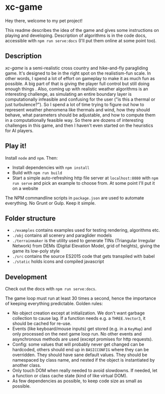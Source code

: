 # xc-game
Hey there, welcome to my pet project!

This readme describes the idea of the game and gives some instructions on playing and developing. Description of algorithms is in the code docs, accessible with `npm run serve:docs` (I'll put them online at some point too).

## Description
*xc-game* is a semi-realistic cross country and hike-and-fly paragliding game. It's designed to be in the right spot on the realistism-fun scale. In other words, I spend a lot of effort on gameplay to make it as much fun as possible. A big part of that is giving the player full control but still doing enough things . Also, coming up with realistic weather algorithms is an interesting challenge, as simulating an entire boundary layer is computationally infeasible and confusing for the user ("is this a thermal or just turbulence?"). So I spend a lot of time trying to figure out how to represent weather phenomena like thermals and wind, how they should behave, what parameters should be adjustable, and how to compute them in a computationally feasible way. So there are dozens of interesting challenges in this game, and then I haven't even started on the heuristics for AI players.

## Play it!
Install `node` and `npm`. Then:

- Install dependencies with `npm install`
- Build with `npm run build`
- Start a simple auto-refreshing http file server at `localhost:8080` with `npm run serve` and pick an example to choose from. At some point I'll put it on a website

The NPM commandline scripts in `package.json` are used to automate everything. No Grunt or Gulp. Keep it simple.

## Folder structure
- `./examples` contains examples used for testing rendering, algorithms etc.
- `./obj` contains all scenery and paraglider models
- `./terrainmaker` is the utility used to generate TINs (Triangular Irregular Network) from DEMs (Digital Elevation Model, grid of heights), giving the game its low-poly style
- `./src` contains the source ES2015 code that gets transpiled with babel
- `./static` holds icons and compiled javascript

## Development
Check out the docs with `npm run serve:docs`.

The game loop must run at least 30 times a second, hence the importance of keeping everything predictable. Golden rules:

- No object creation except at initialization. We don't want garbage collection to cause lag. If a function needs e.g. a `THREE.Vector3`, it should be cached for re-use.
- Events (like keyboard/mouse inputs) get stored (e.g. in a `KeyMap`) and only processed on the next game loop run. No other events and asynchronous methods are used (except promises for http requests).
- Config: some values that will probably never get changed can be hardcoded, others should end up in `BASICCONFIG` where they can be overridden. They should have sane default values. They should be namespaced by class name, and nested if the object is instantiated by another class.
- Only touch DOM when really needed to avoid slowdowns. If needed, let a function or class cache state (kind of like virtual DOM).
- As few dependencies as possible, to keep code size as small as possible.
